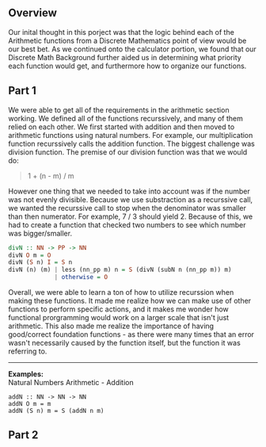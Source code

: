 
## Overview
Our inital thought in this porject was that the logic behind each of the Arithmetic functions from a Discrete Mathematics point of view would be our best bet. As we continued onto the calculator portion, we found that our Discrete Math Background further aided us in determining what priority each function would get, and furthermore how to organize our functions.

## Part 1
We were able to get all of the requirements in the arithmetic section working. We defined all of the functions recurssively, and many of them relied on each other. We first started with addition and then moved to arithmetic functions using natural numbers. For example, our multiplication function recurssively calls the addition function. The biggest challenge was division function. The premise of our division function was that we would do:
> 1 + (n - m) / m

However one thing that we needed to take into account was if the number was not evenly divisible. Because we use substraction as a recurssive call, we wanted the recurssive call to stop when the denominator was smaller than then numerator. For example, 7 / 3 should yield 2. Because of this, we had to create a function that checked two numbers to see which number was bigger/smaller.
```haskell
divN :: NN -> PP -> NN
divN O m = O
divN (S n) I = S n
divN (n) (m) | less (nn_pp m) n = S (divN (subN n (nn_pp m)) m)
             | otherwise = O
```
Overall, we were able to learn a ton of how to utilize recurssion when making these functions. It made me realize how we can make use of other functions  to perform specific actions, and it makes me wonder how functional prorgramming would work on a larger scale that isn't just arithmetic. This also made me realize the importance of having good/correct foundation functions - as there were many times that an error wasn't necessarily caused by the function itself, but the function it was referring to. 
___

**Examples:** \
Natural Numbers Arithmetic - Addition 
```
addN :: NN -> NN -> NN
addN O m = m
addN (S n) m = S (addN n m)
```

## Part 2
